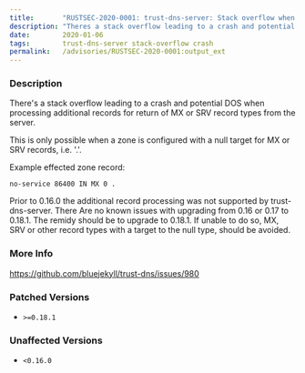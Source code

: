 ```yaml
---
title:       "RUSTSEC-2020-0001: trust-dns-server: Stack overflow when resolving addional records from MX or SRV null targets"
description: "Theres a stack overflow leading to a crash and potential DOS when processing additional records for return of MX or SRV record types from the server. This is only possible when a zone is configured with a null target for MX or SRV records, i.e. .. Example effected zone record text noservice 86400 IN MX 0 .  Prior to 0.16.0 the additional record processing was not supported by trustdnsserver. There Are no known issues with upgrading from 0.16 or 0.17 to 0.18.1. The remidy should be to upgrade to 0.18.1. If unable to do so, MX, SRV or other record types with a target to the null type, should be avoided."
date:        2020-01-06
tags:        trust-dns-server stack-overflow crash
permalink:   /advisories/RUSTSEC-2020-0001:output_ext
---
```


### Description

There's a stack overflow leading to a crash and potential DOS when processing
additional records for return of MX or SRV record types from the server.

This is only possible when a zone is configured with a null target for MX or SRV records, i.e. '.'.

Example effected zone record:
```text
no-service 86400 IN MX 0 .
```

Prior to 0.16.0 the additional record processing was not supported by trust-dns-server. There
Are no known issues with upgrading from 0.16 or 0.17 to 0.18.1. The remidy should be to upgrade to
0.18.1. If unable to do so, MX, SRV or other record types with a target to the null type, should be avoided.

### More Info

<https://github.com/bluejekyll/trust-dns/issues/980>

### Patched Versions

- `>=0.18.1`



### Unaffected Versions

- `<0.16.0`
